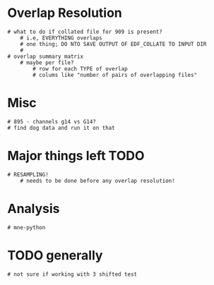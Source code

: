 
# Overlap Resolution
    # what to do if collated file for 909 is present?
        # i.e, EVERYTHING overlaps
        # one thing; DO NTO SAVE OUTPUT OF EDF_COLLATE TO INPUT DIR
        # 
    # overlap summary matrix
        # maybe per file?
            # row for each TYPE of overlap
            # colums like "number of pairs of overlapping files"


# Misc
    # 895 - channels g14 vs G14?
    # find dog data and run it on that

# Major things left TODO
    # RESAMPLING!
        # needs to be done before any overlap resolution!

# Analysis
    # mne-python

# TODO generally
    # not sure if working with 3 shifted test